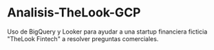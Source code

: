 # Analisis-TheLook-GCP
Uso de BigQuery y Looker para ayudar a una startup financiera ficticia "TheLook Fintech" a resolver preguntas comerciales.
